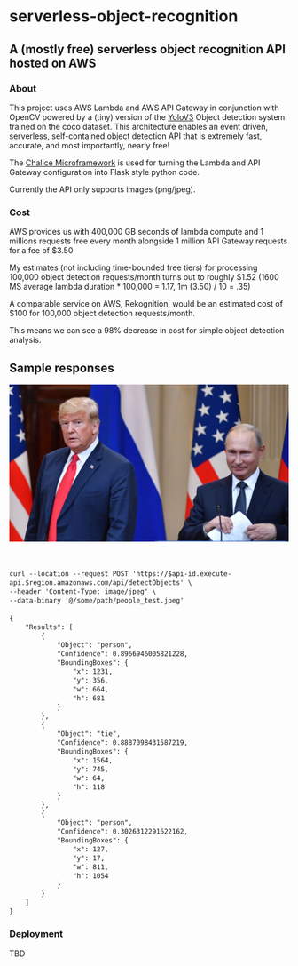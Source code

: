 # serverless-object-recognition

## A (mostly free) serverless object recognition API hosted on AWS

### About

This project uses AWS Lambda and AWS API Gateway in conjunction with OpenCV powered by a (tiny) version of the [YoloV3](https://pjreddie.com/darknet/yolo/) Object
detection system trained on the coco dataset. This architecture enables an event driven, serverless, self-contained 
object detection API that is extremely fast, accurate, and most importantly, nearly free!

The [Chalice Microframework](https://chalice.readthedocs.io/en/latest/) is used for turning the Lambda and API Gateway configuration into Flask style python code.

Currently the API only supports images (png/jpeg).

### Cost

AWS provides us with 400,000 GB seconds of lambda compute and 1 millions requests free every month alongside 1 million API Gateway requests
for a fee of $3.50

My estimates (not including time-bounded free tiers) for processing 100,000 object detection requests/month turns out to roughly $1.52 (1600 MS average lambda duration * 100,000 = 1.17, 1m (3.50) / 10 = .35)

A comparable service on AWS, Rekognition, would be an estimated cost of $100 for 100,000 object detection requests/month. 

This means we can see a 98% decrease in cost for simple object detection analysis.

## Sample responses
![People](./images/people_test.jpg)

```


curl --location --request POST 'https://$api-id.execute-api.$region.amazonaws.com/api/detectObjects' \
--header 'Content-Type: image/jpeg' \
--data-binary '@/some/path/people_test.jpeg'

{
    "Results": [
        {
            "Object": "person",
            "Confidence": 0.8966946005821228,
            "BoundingBoxes": {
                "x": 1231,
                "y": 356,
                "w": 664,
                "h": 681
            }
        },
        {
            "Object": "tie",
            "Confidence": 0.8887098431587219,
            "BoundingBoxes": {
                "x": 1564,
                "y": 745,
                "w": 64,
                "h": 118
            }
        },
        {
            "Object": "person",
            "Confidence": 0.3026312291622162,
            "BoundingBoxes": {
                "x": 127,
                "y": 17,
                "w": 811,
                "h": 1054
            }
        }
    ]
}
```
### Deployment

TBD

